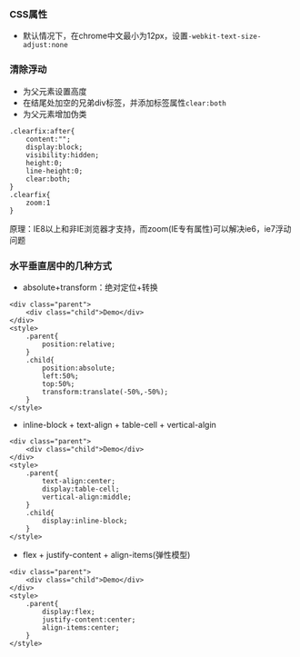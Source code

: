 ### CSS属性
+ 默认情况下，在chrome中文最小为12px，设置`-webkit-text-size-adjust:none`


### 清除浮动
+ 为父元素设置高度
+ 在结尾处加空的兄弟div标签，并添加标签属性`clear:both`
+ 为父元素增加伪类
```
.clearfix:after{
    content:"";
    display:block;
    visibility:hidden;
    height:0;
    line-height:0;
    clear:both;
}
.clearfix{
    zoom:1
}
```
原理：IE8以上和非IE浏览器才支持，而zoom(IE专有属性)可以解决ie6，ie7浮动问题

### 水平垂直居中的几种方式
+ absolute+transform：绝对定位+转换
```
<div class="parent">
    <div class="child">Demo</div>
</div>
<style>
    .parent{
        position:relative;
    }
    .child{
        position:absolute;
        left:50%;
        top:50%;
        transform:translate(-50%,-50%);
    }
</style>
```

+ inline-block + text-align + table-cell + vertical-algin
```
<div class="parent">
    <div class="child">Demo</div>
</div>
<style>
    .parent{
        text-align:center;
        display:table-cell;
        vertical-align:middle;
    }
    .child{
        display:inline-block;
    }
</style>
```

+ flex + justify-content + align-items(弹性模型)
```
<div class="parent">
    <div class="child">Demo</div>
</div>
<style>
    .parent{
        display:flex;
        justify-content:center;
        align-items:center;
    }
</style>
```
